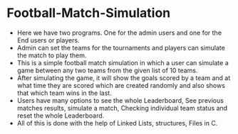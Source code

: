 # Football-Match-Simulation
* Here we have two programs. One for the admin users and one for the End users or players.
* Admin can set the teams for the tournaments and players can simulate the match to play them.
* This is a simple football match simulation in which a user can simulate a game between any two teams from the given list of 10 teams.
* After simulating the game, it will show the goals scored by a team and at what time they are scored which are created randomly and also shows that which team wins in the last. 
* Users have many options to see the whole Leaderboard, See previous matches results, simulate a match, Checking individual team status and reset the whole Leaderboard. 
* All of this is done with the help of Linked Lists, structures, Files in C.
